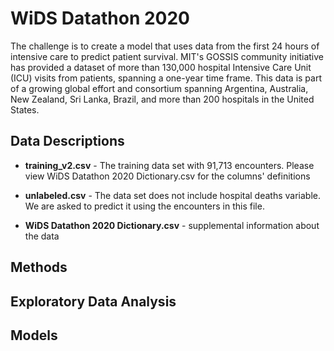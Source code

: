 WiDS Datathon 2020
===================================

The challenge is to create a model that uses data from the first 24 hours of intensive care to predict patient survival. MIT's GOSSIS community initiative has provided a dataset of more than 130,000 hospital Intensive Care Unit (ICU) visits from patients, spanning a one-year time frame. This data is part of a growing global effort and consortium spanning Argentina, Australia, New Zealand, Sri Lanka, Brazil, and more than 200 hospitals in the United States. 


## Data Descriptions


* **training_v2.csv** - The training data set with 91,713 encounters. Please view WiDS Datathon 2020 Dictionary.csv for the columns' definitions

* **unlabeled.csv** - The data set does not include hospital deaths variable. We are asked to predict it using the encounters in this file.
* **WiDS Datathon 2020 Dictionary.csv** - supplemental information about the data


## Methods

## Exploratory Data Analysis

## Models

